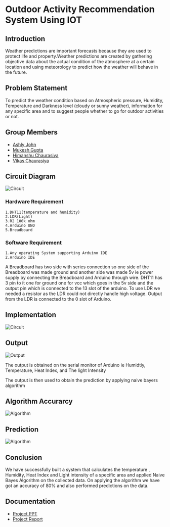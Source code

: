 
# Outdoor Activity Recommendation System Using IOT




## Introduction
Weather predictions are important forecasts because they are used to protect life and property.Weather predictions are created by gathering objective data about the actual condition of the atmosphere at a certain location and using meteorology to predict how the weather will behave in the future. 


## Problem Statement
To predict the weather condition based on Atmospheric pressure, Humidity, Temperature and Darkness level (cloudy or sunny weather), information for any specific area and to suggest people whether  to go for outdoor  activities or not.
## Group Members

- [Ashly John](https://github.com/ADJ46)
- [Mukesh Gupta](https://github.com/mukesh2001)
- [Himanshu Chaurasiya ](https://github.com/Himanshuchaurasiya1234)
- [Vikas Chaurasiya](https://github.com/vikas-348)
## Circuit Diagram
![Circuit](Images/System.PNG)

### Hardware Requirement
```
1.DHT11(temperature and humidity)
2.LDR(Light)
3.R2 100k ohm 
4.Arduino UNO
5.Breadboard 
```
### Software Requirement
```
1.Any operating System supporting Arduino IDE
2.Arduino IDE
```

A Breadboard has two side with series connection so one side of the Breadboard was made ground and another side was made 5v ie power supply by connecting the Breadboard and Arduino through wire.
DHT11 has 3 pin to it one for ground one for vcc which goes in the 5v side and the output pin which is connected to the 13 slot of the arduino. To use LDR we needed a resistor as the LDR could not directly handle high voltage. Output from the LDR is connected to the 0 slot of Arduino.






## Implementation
![Circuit](Images/System.PNG)

## Output
![Output](Images/System.PNG)

The output is obtained on the serial monitor of Arduino ie Humidtiy, Temperature, Heat Index, and The light Intensity

The output is then used to obtain the prediction by applying naive bayers algorithm

## Algorithm Accurarcy
![Algorithm](Images/System.PNG)

## Prediction
![Algorithm](Images/System.PNG)





## Conclusion
We have successfully built a system that calculates the temperature , Humidity, Heat Index and Light intensity of a specific area and applied Naive Bayes Algorithm on the collected data. On applying the algorithm we have got an accuracy of 80% and also performed predictions on the data.


## Documentation
- [Project PPT](Documents/Project.pptx)
- [Project Report](Documents/Project.pptx)